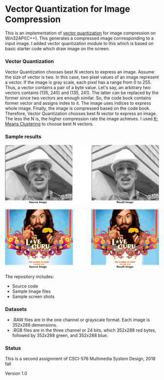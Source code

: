 # Vector Quantization for Image Compression

This is an implementation of [vector quantization](https://en.wikipedia.org/wiki/Vector_quantization) for image compression on Win32API(C++). This generates a compressed image corrresponding to a input image. I added vector quantization module to this which is based on basic starter code which draw image on the screen.


### Vector Quantization

Vector Quantization chooses best N vectors to express an image. Assume the size of vector is two. In this case, two pixel values of an image represent a vector. If the image is gray scale, each pixel has a range from 0 to 255. Thus, a vector contains a pair of a byte value. Let's say, an arbitrary two vectors contains (135, 240) and (135, 241). The latter can be replaced by the former since two vectors are enough similar. So, the code book contains former vector and assigns index to it. The image uses indices to express whole image. Finally, the image is compressed based on the code book. Therefore, Vector Quantization chooses best N vector to express an image. The less the N is, the higher compression rate the image achieves. I used [K-Means Clustering](https://en.wikipedia.org/wiki/K-means_clustering) to choose best N vectors.


### Sample results
![Vector Quantization with 64 vectors, size 2, and Gray scale Image](grayscale.png)

![Vector Quantization with 64 vectors, size 2, and RGB 24 bits Image](3channel.png)

The repository includes:
* Source code
* Sample Image files
* Sample screen shots

### Datasets

* .RAW files are in the one channel or grayscale format. Each image is 352x288 demensions.
* .RGB files are in the three channel or 24 bits, which 352x288 red bytes, followed by 352x288 green, and 352x288 blue.


### Status

This is a second assignment of CSCI-576 Multimedia System Design, 2018 fall

Version 1.0

